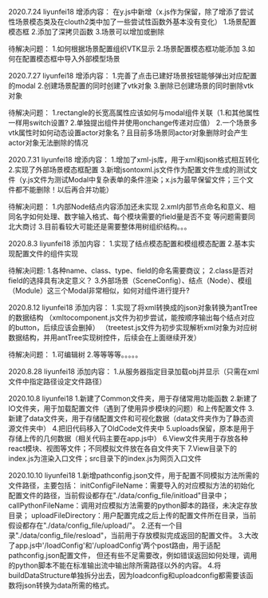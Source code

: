 2020.7.24 liyunfei18
增添内容：
在y.js中新增（x.js作为保留，除了增添了尝试性场景模态类及在clouth2类中加了一些尝试性函数外基本没有变化）
1.场景配置模态框
2.添加了深拷贝函数
3.场景可以增加或删除

待解决问题：
1.如何根据场景配置组织VTK显示
2.场景配置模态框功能添加
3.如何在配置模态框中导入外部模型场景

2020.7.27 liyunfei18
增添内容：
1.完善了点击已建好场景按钮能够弹出对应配置的modal
2.创建场景配置的同时创建了vtk对象
3.删除已创建场景的同时删除vtk对象

待解决问题：
1.rectangle的长宽高属性应该如何与modal组件关联（1.和其他属性一样用switch设置? 2.单独提出组件并使用onchange传递对应值）
2.一个场景多vtk属性时如何动态设置actor对象名？且目前多场景同actor对象删除时会产生actor对象无法删除的情况

2020.7.31 liyunfei18
增添内容：
1.增加了xml-js库，用于xml和json格式相互转化
2.实现了外部场景模态框配置
3.新增jsontoxml.js文件作为配置文件生成的测试文件（y.js文件为测试Modal中复杂表单的条件渲染；x.js为最早保留文件；三个文件都不能删除！以后再合并功能）

待解决问题：
1.内部Node结点内容添加还未实现
2.xml内部节点命名和意义、相同名字如何处理、数字输入格式、每个模块需要的field量是否不变 等问题需要同北大商讨
3.目前看较大可能还是需要整体用树组织结构。。。

2020.8.3 liyunfei18
添加内容：
1.实现了结点模态配置和模组模态配置
2.基本实现配置文件的组件实现

待解决问题:
1.各种name、class、type、field的命名需要商议；
2.class是否对field的选择具有决定意义？
3.外部场景（SceneConfig）、结点（Node）、模组（Module）这三个Modal非常相似，如何对组件进行提升?

2020.8.12 liyunfei18
添加内容：
1.实现了将xml转换成的json对象转换为antTree的数据结构
（xmltocomponent.js文件为初步尝试，能按顺序输出每个结点对应的button，后续应该会删掉）
（treetest.js文件为初步实现解析xml对象为对应树数据结构，并用antTree实现树控件，后续会在上面继续开发）

待解决问题：
1.可编辑树
2.等等等等。。。。。

2020.8.28 liyunfei18
添加内容：
1.从服务器指定目录加载obj并显示（只需在xml文件中指定路径设定文件路径）

2020.10.8 liyunfei18
1.新建了Common文件夹，用于存储常用功能函数
2.新建了IO文件夹，用于加载配置文件（遇到了使用异步模块的问题）和上传配置文件
3.新建了data文件夹，用于存储配置文件和可视化数据（data文件夹作为了静态资源文件夹中）
4.把旧代码移入了OldCode文件夹中
5.uploads保留，原本是用于存储上传的几何数据（相关代码主要在app.js中）
6.View文件夹用于存放各种react模块、视图等文件；不同模拟文件放在各自文件夹下
7.View目录下的index.js为渲染入口文件；src目录下的index.js为网页入口文件

2020.10.10 liyunfei18
1.新增pathconfig.json文件，用于配置不同模拟方法所需的文件路径，主要包括：
  initConfigFileName：需要导入的对应模拟方法的初始化配置文件的路径，当前假设都存在"./data/config_file/initload"目录中；
  callPythonFileName：调用对应模拟方法需要的python脚本的路径，未决定存放目录；
  uploadFileDirectory：用户配置完成之后上传的配置文件所在目录，当前假设都存在"./data/config_file/upload/"。
2.还有一个目录"./data/config_file/resload"，当前用于存放模拟完成返回的配置文件。
3.大改了app.js中'/loadConfig'和'/uploadConfig'两个post路由，用于适配pathconfig.json配置文件，
  但还有些不足需要改，例如错误返回如何处理，调用的python脚本不能在标准输出流中输出除所需路径以外的内容。
4.将buildDataStructure单独拆分出去，因为loadconfig和uploadconfig都需要该函数将json转换为data所需的格式。